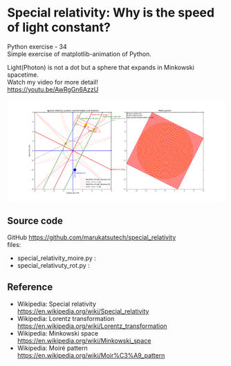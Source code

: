 # Special relativity: Why is the speed of light constant?
Python exercise - 34  
Simple exercise of matplotlib-animation of Python.

Light(Photon) is not a dot but a sphere that expands in Minkowski spacetime.   
Watch my video for more detail!  
https://youtu.be/AwRgGn6AzzU  

![image_special_relativity](https://github.com/marukatsutech/special_relativity/blob/master/image_special-relativity.png)


## Source code
GitHub
https://github.com/marukatsutech/special_relativity  
files:  
* special_relativity_moire.py :
* special_relativuty_rot.py :

## Reference
* Wikipedia: Special relativity
https://en.wikipedia.org/wiki/Special_relativity
* Wikipedia: Lorentz transformation
https://en.wikipedia.org/wiki/Lorentz_transformation
* Wikipedia: Minkowski space
https://en.wikipedia.org/wiki/Minkowski_space
* Wikipedia: Moiré pattern
https://en.wikipedia.org/wiki/Moir%C3%A9_pattern
